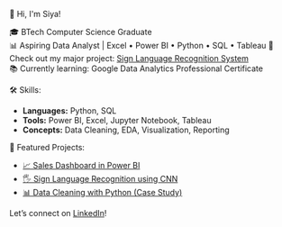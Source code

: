 👋 Hi, I'm Siya!

🎓 BTech Computer Science Graduate  
📊 Aspiring Data Analyst | Excel • Power BI • Python • SQL  • Tableau
📁 Check out my major project: [Sign Language Recognition System](https://github.com/SIYA-2806/Sign-Language-recognition)  
📚 Currently learning: Google Data Analytics Professional Certificate

🛠️ Skills:
- **Languages:** Python, SQL
- **Tools:** Power BI, Excel, Jupyter Notebook, Tableau
- **Concepts:** Data Cleaning, EDA, Visualization, Reporting

📌 Featured Projects:
- [📈 Sales Dashboard in Power BI](link)
- [🖐 Sign Language Recognition using CNN](link)
- [📊 Data Cleaning with Python (Case Study)](link)

Let’s connect on [LinkedIn](www.linkedin.com/in/siya-susan-thomas-dataanalyst)!

